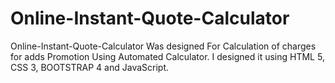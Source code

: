 # Online-Instant-Quote-Calculator
Online-Instant-Quote-Calculator Was designed For Calculation of charges for adds Promotion Using Automated Calculator. I designed it using HTML 5, CSS 3, BOOTSTRAP 4 and JavaScript.
